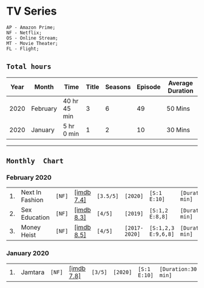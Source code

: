 # TV Series
```
AP - Amazon Prime;
NF - Netflix;
OS - Online Stream;
MT - Movie Theater;
FL - Flight;
```
## `Total hours`
| Year  | Month | Time | Title | Seasons | Episode | Average Duration |
|---|---|---|---|---|---|---|
| 2020  | February | 40 hr 45 min  | 3 | 6 | 49 | 50 Mins |
| 2020  | January | 5 hr 0 min  | 1 | 2 | 10 | 30 Mins |

---
## `Monthly  Chart`
### February 2020
|   |   |   |   |   |   |   |   |
|---|---|---|---|---|---|---|---|
|1. |Next In Fashion|`[NF]`|[[imdb 7.4]](https://www.imdb.com/title/tt10394770/)|`[3.5/5]`|`[2020]`|`[S:1 E:10]`|`[Duration:50 min]`|
|2. |Sex Education|`[NF]`|[[imdb 8.3]](https://www.imdb.com/title/tt7767422/)|`[4/5]`|`[2019]`|`[S:1,2 E:8,8]`|`[Duration:50 min]`|
|3.|Money Heist|`[NF]`|[[imdb 8.5]](https://www.imdb.com/title/tt6468322/)|`[4/5]`|`[2017-2020]`|`[S:1,2,3 E:9,6,8]`|`[Duration:50 min]`|



### January 2020
|   |   |   |   |   |   |   |   |
|---|---|---|---|---|---|---|---|
|1. |Jamtara|`[NF]`|[[imdb 7.8]](https://www.imdb.com/title/tt11150912/)|`[3/5]`|`[2020]`|`[S:1 E:10]`|`[Duration:30 min]`|

<!-- Template 
|-|Name|`[]`|[[Link]]()|`[/5]`|`[year released]`|`[S: E:]``|`[Duration:]`|
-->
